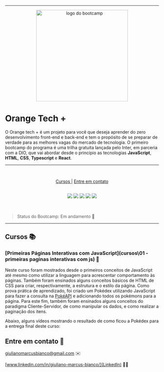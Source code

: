 

---

<p align="center">
      <img src="https://hermes.dio.me/tracks/59417914-c4ce-4bf8-b802-f1c1985a07fa.png" alt="logo do bootcamp" width="300">



# **Orange Tech +**

O Orange tech + é um projeto para você que deseja aprender do zero desenvolvimento front-end e back-end e tem o propósito de se preparar de verdade para as melhores vagas do mercado de tecnologia. O primeiro bootcamp do programa é uma trilha gratuita lançada pelo Inter, em parceria com a DIO, que vai abordar desde o princípio as tecnologias **JavaScript**, **HTML**, **CSS**, **Typescript** e **React**. 

<hr>
<br>
<p align="center">
  <a href ="#cursos"> Cursos </a>  |   
  <a href ="#contato"> Entre em contato </a>
</p>
<br>
<section align="center">
 <a href="https://developer.mozilla.org/en-US/docs/Web/HTML"><img src = "https://img.shields.io/badge/html5-%23E34F26.svg?style=for-the-badge&logo=html5&logoColor=white"/></a>
 <a href="https://developer.mozilla.org/en-US/docs/Web/CSS"><img src = "https://img.shields.io/badge/css3-%231572B6.svg?style=for-the-badge&logo=css3&logoColor=white"/></a>
 <a href="https://developer.mozilla.org/en-US/docs/Web/JavaScript"><img src = "https://img.shields.io/badge/javascript-%23323330.svg?style=for-the-badge&logo=javascript&logoColor=%23F7DF1E"/></a>
 <a href="https://www.typescriptlang.org/docs/"><img src = "https://img.shields.io/badge/typescript-%23007ACC.svg?style=for-the-badge&logo=typescript&logoColor=white"/></a>
 <a href="https://legacy.reactjs.org/docs/getting-started.html"><img src = "https://img.shields.io/badge/react-%2320232a.svg?style=for-the-badge&logo=react&logoColor=%2361DAFB"/></a>
</section>

<br>
<br>

> Status do Bootcamp: Em andamento :construction:

------

## **Cursos**  :books: <a id="cursos"></a>



### **[Primeiras Páginas Interativas com JavaScript](cursos\01 - primeiras paginas interativas com js)** :checkered_flag: 

Neste curso foram mostrados desde o primeiros conceitos de JavaScript até mesmo como utilizar a linguagem para acrescentar comportamento às páginas. Também foram ensinados alguns conceitos básicos de HTML de CSS para criar, respectivamente, a estrutura e o estilo da página. Como prova prática de aprendizado, foi criado um Pokédex utilizando JavaScript para fazer a consulta na [PokéAPI](https://pokeapi.co/about) e adicionando todos os pokémons para a página. Para este fim, também foram ensinados alguns conceitos do paradigma Cliente-Servidor, de como manipular os dados, e como realizar a paginação dos itens. 



Abaixo, alguns vídeos mostrando o resultado de como ficou a Pokédex para a entrega final deste curso:



## **Entre em contato**	:speech_balloon: <a id="contato"></a>

[giulianomarcusbianco@gmail.com](Email)	:envelope:

[www.linkedin.com/in/giuliano-marcus-bianco/](LinkedIn)	:man_office_worker:
